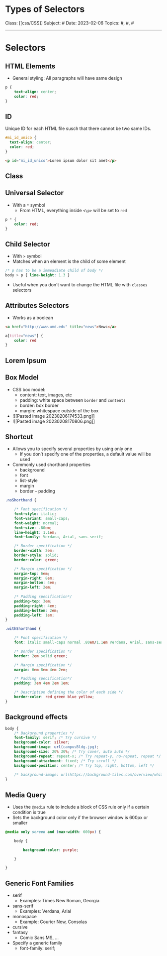 # Types of Selectors
Class: [[css/CSS]]
Subject: #
Date: 2023-02-06
Topics: #, #, # 

---

# Selectors

## HTML Elements
- General styling: All paragraphs will have same design
```css
p {
	text-align: center;
	color: red;
}
```

## ID
Unique ID for each HTML file susch that there cannot be two same IDs.
```css
#mi_id_unico {
  text-align: center;
  color: red;
}
```

```html
<p id="mi_id_unico">Lorem ipsum dolor sit amet</p>
```

## Class

## Universal Selector
- With a `*` symbol
	- From HTML, everything inside `<\p>` will be set to `red`
```css
p * {
	color: red;
}
```

## Child Selector
- With `>` symbol
- Matches when an element is the child of some element
```css
/* p has to be a immeadiate child of body */
body > p { line-height: 1.3 }
```
- Useful when you don't want to change the HTML file with `classes` selectors

## Attributes Selectors
- Works as a boolean
```html
<a href="http://www.umd.edu" title="news">News</a>
```

```css
a[title="news"] {
	color: red
}
```

## Lorem Ipsum


## Box Model
- CSS box model:
	- content: text, images, etc 
	- padding: white space between `border` and `contents`
	- border: box border
	- margin: whitespace outside of the box
- ![[Pasted image 20230206174533.png]]
- ![[Pasted image 20230208170806.png]]

## Shortcut
- Allows you to specify several properties by using only one
	- If you don’t specify one of the properties, a default value will be used
- Commonly used shorthand properties 
	- background
	- font
	- list-style
	- margin
	- border – padding

```css
.noShorthand {

    /* Font specification */
    font-style: italic;
    font-variant: small-caps;
    font-weight: normal;
    font-size: .80em;
    line-height: 1.1em;
    font-family: Verdana, Arial, sans-serif;

    /* Border specification */
    border-width: 2em;
    border-style: solid;
    border-color: green;

    /* Margin specification */
    margin-top: 6em;
    margin-right: 8em;
    margin-bottom: 4em;
    margin-left: 2em;
    
    /* Padding specification*/
    padding-top: 3em;
    padding-right: 4em;
    padding-bottom: 2em;
    padding-left: 1em;
}
```

```css
.withShorthand {

    /* Font specification */
    font: italic small-caps normal .80em/1.1em Verdana, Arial, sans-serif;

    /* Border specification */
    border: 2em solid green;

    /* Margin specification */
    margin: 6em 8em 4em 2em;

    /* Padding specification*/
    padding: 3em 4em 2em 1em;

    /* Description defining the color of each side */
    border-color: red green blue yellow;
}
```

## Background effects
```css
body {
	/* Background properties */
	font-family: serif; /* Try cursive */
	background-color: silver;
	background-image: url(campusBldg.jpg);
	background-size: 20% 30%; /* Try cover, auto auto */
	background-repeat: repeat-x; /* Try repeat-y, no-repeat, repeat */
	background-attachment: fixed; /* Try scroll */
	background-position: center; /* Try top, right, bottom, left */
	
	/* background-image: url(https://background-tiles.com/overview/white/patterns/large/1029.png); */
}
```

## Media Query
- Uses the `@media` rule to include a block of CSS rule only if a certain condition is true
- Sets the background color only if the browser window is 600px or smaller
```css
@media only screen and (max-width: 600px) {

	body {

		background-color: purple;

	}

}
```

## Generic Font Families
- serif
	- Examples: Times New Roman, Georgia
- sans-serif
	- Examples: Verdana, Arial
- monospace
	- Example: Courier New, Consolas
- cursive
- fantasy
	- Comic Sans MS, …
- Specify a generic family 
	- font-family: serif;